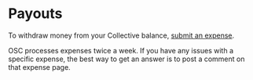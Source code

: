 # Payouts

To withdraw money from your Collective balance, [submit an expense](https://docs.opencollective.com/help/expenses-and-getting-paid/submitting-expenses).

OSC processes expenses twice a week. If you have any issues with a specific expense, the best way to get an answer is to post a comment on that expense page.
